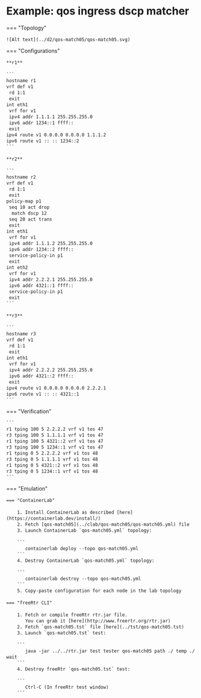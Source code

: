 # Example: qos ingress dscp matcher

=== "Topology"

    ![Alt text](../d2/qos-match05/qos-match05.svg)

=== "Configurations"

    **r1**

    ```
    hostname r1
    vrf def v1
     rd 1:1
     exit
    int eth1
     vrf for v1
     ipv4 addr 1.1.1.1 255.255.255.0
     ipv6 addr 1234::1 ffff::
     exit
    ipv4 route v1 0.0.0.0 0.0.0.0 1.1.1.2
    ipv6 route v1 :: :: 1234::2
    ```

    **r2**

    ```
    hostname r2
    vrf def v1
     rd 1:1
     exit
    policy-map p1
     seq 10 act drop
      match dscp 12
     seq 20 act trans
     exit
    int eth1
     vrf for v1
     ipv4 addr 1.1.1.2 255.255.255.0
     ipv6 addr 1234::2 ffff::
     service-policy-in p1
     exit
    int eth2
     vrf for v1
     ipv4 addr 2.2.2.1 255.255.255.0
     ipv6 addr 4321::1 ffff::
     service-policy-in p1
     exit
    ```

    **r3**

    ```
    hostname r3
    vrf def v1
     rd 1:1
     exit
    int eth1
     vrf for v1
     ipv4 addr 2.2.2.2 255.255.255.0
     ipv6 addr 4321::2 ffff::
     exit
    ipv4 route v1 0.0.0.0 0.0.0.0 2.2.2.1
    ipv6 route v1 :: :: 4321::1
    ```

=== "Verification"

    ```
    r1 tping 100 5 2.2.2.2 vrf v1 tos 47
    r3 tping 100 5 1.1.1.1 vrf v1 tos 47
    r1 tping 100 5 4321::2 vrf v1 tos 47
    r3 tping 100 5 1234::1 vrf v1 tos 47
    r1 tping 0 5 2.2.2.2 vrf v1 tos 48
    r3 tping 0 5 1.1.1.1 vrf v1 tos 48
    r1 tping 0 5 4321::2 vrf v1 tos 48
    r3 tping 0 5 1234::1 vrf v1 tos 48
    ```

=== "Emulation"

    === "ContainerLab"

        1. Install ContainerLab as described [here](https://containerlab.dev/install/)  
        2. Fetch [qos-match05](../clab/qos-match05/qos-match05.yml) file  
        3. Launch ContainerLab `qos-match05.yml` topology:  

        ```
           containerlab deploy --topo qos-match05.yml  
        ```
        4. Destroy ContainerLab `qos-match05.yml` topology:  

        ```
           containerlab destroy --topo qos-match05.yml  
        ```
        5. Copy-paste configuration for each node in the lab topology

    === "freeRtr CLI"

        1. Fetch or compile freeRtr rtr.jar file.  
           You can grab it [here](http://www.freertr.org/rtr.jar)  
        2. Fetch `qos-match05.tst` file [here](../tst/qos-match05.tst)  
        3. Launch `qos-match05.tst` test:  

        ```
           java -jar ../../rtr.jar test tester qos-match05 path ./ temp ./ wait
        ```
        4. Destroy freeRtr `qos-match05.tst` test:  

        ```
           Ctrl-C (In freeRtr test window)
        ```

